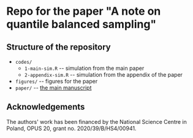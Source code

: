 # Repo for the paper "A note on quantile balanced sampling"

## Structure of the repository

+ `codes/`
    + `1-main-sim.R` -- simulation from the main paper
    + `2-appendix-sim.R` -- simulation from the appendix of the paper
+ `figures/` -- figures for the paper
+ `paper/` -- [the main manuscript](paper/paper-unblinded.pdf)


## Acknowledgements

The authors' work has been financed by the National Science Centre in Poland, OPUS 20, grant no. 2020/39/B/HS4/00941. 